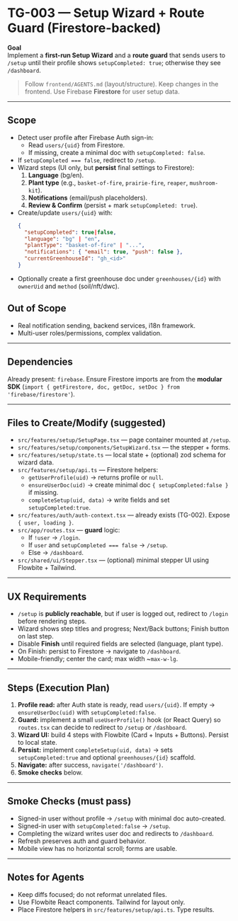 # TG-003 — Setup Wizard + Route Guard (Firestore-backed)

**Goal**  
Implement a **first-run Setup Wizard** and a **route guard** that sends users to `/setup` until their profile shows `setupCompleted: true`; otherwise they see `/dashboard`.

> Follow `frontend/AGENTS.md` (layout/structure). Keep changes in the frontend. Use Firebase **Firestore** for user setup data.

---

## Scope
- Detect user profile after Firebase Auth sign-in:
  - Read `users/{uid}` from Firestore.
  - If missing, create a minimal doc with `setupCompleted: false`.
- If `setupCompleted === false`, redirect to `/setup`.
- Wizard steps (UI only, but **persist** final settings to Firestore):
  1. **Language** (bg/en).
  2. **Plant type** (e.g., `basket-of-fire`, `prairie-fire`, `reaper`, `mushroom-kit`).
  3. **Notifications** (email/push placeholders).
  4. **Review & Confirm** (persist + mark `setupCompleted: true`).
- Create/update `users/{uid}` with:
  ```json
  {
    "setupCompleted": true|false,
    "language": "bg" | "en",
    "plantType": "basket-of-fire" | "...",
    "notifications": { "email": true, "push": false },
    "currentGreenhouseId": "gh_<id>"
  }
  ```
- Optionally create a first greenhouse doc under `greenhouses/{id}` with `ownerUid` and `method` (soil/nft/dwc).

## Out of Scope
- Real notification sending, backend services, i18n framework.  
- Multi-user roles/permissions, complex validation.

---

## Dependencies
Already present: `firebase`. Ensure Firestore imports are from the **modular SDK** (`import { getFirestore, doc, getDoc, setDoc } from 'firebase/firestore'`).

---

## Files to Create/Modify (suggested)
- `src/features/setup/SetupPage.tsx` — page container mounted at `/setup`.
- `src/features/setup/components/SetupWizard.tsx` — the stepper + forms.
- `src/features/setup/state.ts` — local state + (optional) zod schema for wizard data.
- `src/features/setup/api.ts` — Firestore helpers:
  - `getUserProfile(uid)` → returns profile or `null`.
  - `ensureUserDoc(uid)` → create minimal doc `{ setupCompleted:false }` if missing.
  - `completeSetup(uid, data)` → write fields and set `setupCompleted:true`.
- `src/features/auth/auth-context.tsx` — already exists (TG-002). Expose `{ user, loading }`.
- `src/app/routes.tsx` — **guard** logic:
  - If `!user` → `/login`.
  - If `user` and `setupCompleted === false` → `/setup`.
  - Else → `/dashboard`.
- `src/shared/ui/Stepper.tsx` — (optional) minimal stepper UI using Flowbite + Tailwind.

---

## UX Requirements
- `/setup` is **publicly reachable**, but if user is logged out, redirect to `/login` before rendering steps.
- Wizard shows step titles and progress; Next/Back buttons; Finish button on last step.
- Disable **Finish** until required fields are selected (language, plant type).
- On Finish: persist to Firestore → navigate to `/dashboard`.
- Mobile-friendly; center the card; max width ~`max-w-lg`.

---

## Steps (Execution Plan)
1. **Profile read:** after Auth state is ready, read `users/{uid}`. If empty → `ensureUserDoc(uid)` with `setupCompleted:false`.
2. **Guard:** implement a small `useUserProfile()` hook (or React Query) so `routes.tsx` can decide to redirect to `/setup` or `/dashboard`.
3. **Wizard UI:** build 4 steps with Flowbite (Card + Inputs + Buttons). Persist to local state.
4. **Persist:** implement `completeSetup(uid, data)` → sets `setupCompleted:true` and optional `greenhouses/{id}` scaffold.
5. **Navigate:** after success, `navigate('/dashboard')`.
6. **Smoke checks** below.

---

## Smoke Checks (must pass)
- Signed-in user without profile → `/setup` with minimal doc auto-created.
- Signed-in user with `setupCompleted:false` → `/setup`.
- Completing the wizard writes user doc and redirects to `/dashboard`.
- Refresh preserves auth and guard behavior.
- Mobile view has no horizontal scroll; forms are usable.

---

## Notes for Agents
- Keep diffs focused; do not reformat unrelated files.
- Use Flowbite React components. Tailwind for layout only.
- Place Firestore helpers in `src/features/setup/api.ts`. Type results.
